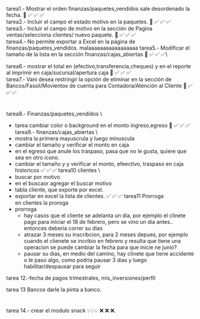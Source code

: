 tarea1.- Mostrar el orden finanzas/paquetes_vendidos sale desordenado la fecha. 💯 ✅ ✅ ✅\
tarea2.- Incluir el campo el estado motivo en la paquetes. 💯 ✅ ✅ ✅\
tarea3.- Incluir el campo de motivo en la sección de Pagina ventas/selecciona clientes/ nuevo paquete. 💯 ✅ ✅ ✅\
tarea4.- No permite exportar a Excel en la página de finanzas/paquetes_vendidos.  malaaaaaaaaaaaaaaaaa
tarea5.- Modificar el tamaño de la lista en la sección finanzas/cajas_abiertas 💯 ✅ ✅ ✅\




tarea6.- mostrar el total en (efectivo,transferencia,cheques) y en el reporte al imprimir  en caja/sucursal/apertura caja 💯 ✅ ✅ ✅\
tarea7.- Vani desea restringir la opción de eliminar en la sección de Bancos/Fassil/Movientos de cuenta  para Contadora/Atención al Cliente 💯 ✅ ✅ ✅
#
tarea8.- Finanzas/paquetes_vendidos \
  * tarea cambiar color o background en el monto ingreso,egreso  💯 ✅ ✅ ✅\
tarea9.- finanzas/cajas_abiertas \
  * mostra la primera mayuscrula y luego minuscula
  * cambiar el tamaño y verificar el monto en caja
  * en el egreso que anule los traspaso, pasa que no le gusta, quiere que sea en otro icono.
  * cambiar el tamaño y y verificar el monto, efeectivo, traspaso en caja historicos ✅ ✅ ✅
tarea10 clientes \
  * buscar por motivo
  * en el buscaor agregar el buscar motivo
  * tabla cliente, que exporte por excel.
  * exportar en excel la lista de clientes. ✅ ✅ ✅
tarea11 Prorroga \
en clientes la proroga
  * prorroga
    * hay casos que el cliente se adelanta un dia, por ejemplo el clinete pago para iniciar el 18 de febrero, pero se vino un dia antes.. entonces deberia correr su dias
    * atrazar 3 meses su inscribcion, para 2 meses depues, por ejemplo cuando el clienete se incribio en febrero y resulta que tiene una operacion se puede cambiar la fecha para que inicie ne junio?
    * pausar su dias, en medio del camino, hay clinete que tiene accidente o le paso algo, como podria pausar 3 dias y luego habilitar/despausar para seguir

tarea 12.-fecha de pagos trimestrales, mis_inversiones/perfil




tarea 13 Bancos
  darle la pinta a banco.
#

tarea 14.- crear el modulo snack 💡💡💡 ❌ ❌ ❌.


<!-- #

restringir la opción de eliminar en la sección de Bancos/Fassil/Movientos de cuenta  para Contadora hacer un wiki
1. loguear como super_usuario
2. crear rol: ejemplo contado
    * editar rol
          * activar ver
          * desactivar eliminar
3. usuarios: seleccionar todas sucursales que va a ver la banca

# -->